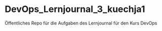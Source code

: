 # DevOps_Lernjournal_3_kuechja1
Öffentliches Repo für die Aufgaben des Lernjournal für den Kurs DevOps

